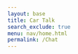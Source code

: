 ```yaml
---
layout: base
title: Car Talk
search_exclude: true
menu: nav/home.html
permalink: /Chat
---
```


<html lang="en">
<head>
    <meta charset="UTF-8">
    <meta name="viewport" content="width=device-width, initial-scale=1.0">
    <title>Chat</title>
    <link rel="stylesheet" href="styles.css">
    <style>
        /* Reset some default browser styles */
        * {
            box-sizing: border-box;
            margin: 0;
            padding: 0;
        }

        body {
            font-family: Arial, sans-serif;
            background-color: #f4f4f4; /* Light background color */
        }

        /* Outer container to center chat content */
        .chat-container {
            max-width: 800px;         /* Limit maximum width */
            margin: 40px auto;        /* Center horizontally, add top/bottom spacing */
            background-color: #fff;   /* White background */
            border-radius: 8px;       /* Rounded corners */
            box-shadow: 0 2px 10px rgba(0, 0, 0, 0.1);
            display: flex;
            flex-direction: column;   /* Stack elements vertically */
            height: 80vh;             /* Occupy 80% of viewport height */
            overflow: hidden;         /* Hide overflow if needed */
        }

        /* Scrollable area for chat messages */
        .chat-box {
            flex: 1;                  /* Grow to fill space */
            padding: 20px;            /* Inner spacing */
            overflow-y: auto;         /* Enable vertical scroll */
        }

        /* Individual message container */
        .message-box {
            position: relative;       /* So we can position edit/delete buttons */
            margin-bottom: 15px;      /* Space between messages */
            max-width: 70%;           /* Limit message bubble width */
            padding: 10px 15px;
            border-radius: 8px;
            word-wrap: break-word;     /* Wrap long text */
        }

        /* Example styling for 'sent' vs 'received' messages */
        .sent-message {
            background-color: #e3f2fd; /* Light blue background */
            margin-left: auto;         /* Push bubble to the right */
        }

        .received-message {
            background-color: #f5f5f5; /* Light gray background */
            margin-right: auto;        /* Push bubble to the left */
        }

        /* Button container in top-right of each message */
        .button-container {
            position: absolute;
            top: 5px;
            right: 10px;
            display: flex;
            gap: 5px;
        }

        /* Edit/Delete buttons */
        .edit-button,
        .delete-button {
            background: none;
            border: none;
            color: #007bff;
            cursor: pointer;
            font-size: 0.85em;
            padding: 2px 5px;
            border-radius: 3px;
            transition: background-color 0.2s, color 0.2s;
        }
        .edit-button:hover,
        .delete-button:hover {
            background-color: #e2e6ea;
            color: #0056b3;
        }

        /* Footer form for new messages */
        #chatForm {
            display: flex;
            padding: 15px;
            border-top: 1px solid #ddd;
        }
        #messageInput {
            flex: 1;                /* Grow to fill space */
            border: 1px solid #ccc;
            border-radius: 5px;
            padding: 10px;
            margin-right: 10px;
            font-size: 1em;
        }
        .send-button {
            border: none;
            border-radius: 5px;
            background-color: #28a745;
            color: white;
            padding: 10px 20px;
            cursor: pointer;
            font-size: 1em;
            transition: background-color 0.3s;
        }
        .send-button:hover {
            background-color: #218838;
        }
    </style>

</head>
<body>
    <div class="chat-container">
        <div class="chat-box" id="chatBox">
            <!-- Example static messages for demonstration -->
            <div class="message-box sent-message">
                <div class="button-container">
                    <button class="edit-button">Edit</button>
                    <button class="delete-button">Delete</button>
                </div>
                <strong>You</strong><br>
                Hello!
            </div>
            <div class="message-box received-message">
                <div class="button-container">
                    <button class="edit-button">Edit</button>
                    <button class="delete-button">Delete</button>
                </div>
                <strong>User123</strong><br>
                Hi there!
            </div>
        </div>
        <form id="chatForm">
            <input type="text" id="messageInput" placeholder="Type your message..." required>
            <button type="submit" class="send-button">Send</button>
        </form>
    </div>

    <script type="module">
        import { getAllChat, postChat, deleteChat, updateChat } from "{{site.baseurl}}/assets/js/api/carChat.js";

        // Function to create a chat message display with delete and edit buttons
        function createMessageDisplay(message) {
            // Container
            const messageBox = document.createElement("div");
            messageBox.classList.add("message-box");

            // Decide if it's a "sent" or "received" style
            // (You could add logic here if you know the current user's ID.)
            // For now, just use "received-message" by default:
            messageBox.classList.add("received-message");

            // Content
            const content = document.createElement("div");
            content.innerHTML = `<strong>UID: ${message.user_id}</strong><br>${message.message}`;
            messageBox.appendChild(content);

            // Button container
            const buttonContainer = document.createElement("div");
            buttonContainer.className = "button-container";

            // Delete button
            const deleteButton = document.createElement("button");
            deleteButton.className = "delete-button";
            deleteButton.innerHTML = "Delete";
            deleteButton.addEventListener("click", async () => {
                const result = await deleteChat(message.id);
                if (result.success) {
                    alert("Message deleted successfully!");
                    messageBox.remove(); // Remove the message box immediately
                } else {
                    alert("Failed to delete message.");
                }
            });
            buttonContainer.appendChild(deleteButton);

            // Edit button
            const editButton = document.createElement("button");
            editButton.className = "edit-button";
            editButton.innerHTML = "Edit";
            editButton.addEventListener("click", () => {
                const newContent = prompt("Edit your message:", message.message);
                if (newContent !== null) {
                    updateChat(message.id, newContent).then(result => {
                        if (result.success) {
                            alert("Message updated successfully!");
                            content.innerHTML = `<strong>UID: ${message.user_id}</strong><br>${newContent}`;
                        } else {
                            alert("Failed to update message.");
                        }
                    });
                }
            });
            buttonContainer.appendChild(editButton);

            messageBox.appendChild(buttonContainer);
            return messageBox;
        }

        // Display all messages
        async function displayMessages() {
            const messages = await getAllChat();
            const chatBox = document.getElementById("chatBox");
            chatBox.innerHTML = ""; // Clear existing content

            if (messages && messages.length > 0) {
                messages.forEach(message => {
                    const newMessageDisplay = createMessageDisplay(message);
                    chatBox.appendChild(newMessageDisplay);
                });
                // Scroll to the bottom of the chat
                chatBox.scrollTop = chatBox.scrollHeight;
            } else {
                chatBox.innerHTML = "<p>No messages available.</p>";
            }
        }

        // Submit a new message
        async function submitMessage() {
            const messageInput = document.getElementById("messageInput");
            const messageContent = messageInput.value.trim();

            if (messageContent) {
                const result = await postChat(messageContent);
                if (result.success) {
                    messageInput.value = "";
                    displayMessages(); // Refresh the messages
                } else {
                    console.error('Failed to submit message:', result);
                    alert("Failed to submit message.");
                }
            } else {
                alert("Message cannot be empty.");
            }
        }

        // Event listeners
        document.addEventListener("DOMContentLoaded", () => {
            const chatForm = document.getElementById("chatForm");
            chatForm.addEventListener("submit", async (e) => {
                e.preventDefault(); // Prevent page refresh
                await submitMessage();
            });

            // Initial display of messages
            displayMessages();
        });
    </script>

</body>
</html>
